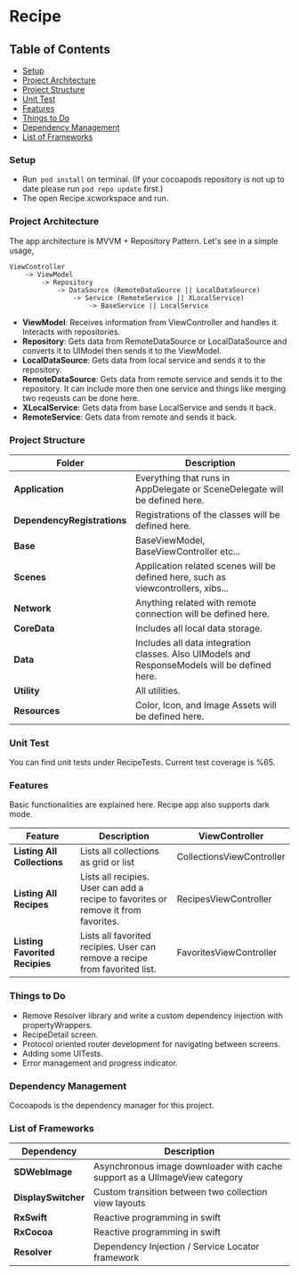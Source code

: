 Recipe
=== 

Table of Contents
-----

- [Setup](#Setup)
- [Project Architecture](#project-architecture)
- [Project Structure](#project-structure)
- [Unit Test](#unit-test)
- [Features](#features)
- [Things to Do](#things-to-do)
- [Dependency Management](#dependency-management)
- [List of Frameworks](#list-of-frameworks)


### Setup
- Run` pod install` on terminal. (If your cocoapods repository is not up to date please run `pod repo update` first.)
- The open Recipe.xcworkspace and run.


### Project Architecture

The app architecture is MVVM + Repository Pattern. Let's see in a simple usage,
    
    ViewController 
        -> ViewModel
            -> Repository 
                -> DataSource (RemoteDataSource || LocalDataSource)
                    -> Service (RemoteService || XLocalService)
                        -> BaseService || LocalService
                        
- **ViewModel**: Receives information from ViewController and handles it. Interacts with repositories.
- **Repository**: Gets  data from RemoteDataSource or LocalDataSource and converts it to UIModel then sends it to the ViewModel.
- **LocalDataSource**: Gets data from local service and sends it to the repository.
- **RemoteDataSource**: Gets data from remote service and sends it to the repository. It can include more then one service and things like merging two reqeusts can be done here.
- **XLocalService**: Gets data from base LocalService and sends it back.
- **RemoteService**: Gets data from remote and sends it back.


### Project Structure

| Folder             | Description                                          |
|-------------------------|-------------------------------------------------------|
|**Application**|  Everything that runs in AppDelegate or SceneDelegate will be defined here.|
|**DependencyRegistrations**| Registrations of the classes will be defined here.|
|**Base**| BaseViewModel, BaseViewController etc...|
|**Scenes** | Application related scenes will be defined here, such as viewcontrollers, xibs...|
|**Network**| Anything related with remote connection will be defined here.|
|**CoreData**| Includes all local data storage.|
|**Data**| Includes all data integration classes. Also UIModels and ResponseModels will be defined here.|
|**Utility**| All utilities.|
|**Resources**| Color, Icon, and Image Assets will be defined here.|


### Unit Test

You can find unit tests under RecipeTests. Current test coverage is %65.


### Features

Basic functionalities are explained here. Recipe app also supports dark mode.

| Feature             | Description                                          | ViewController |
|-------------------------|-------------------------------------------------------|---------------------|
|**Listing All Collections**| Lists all collections as grid or list| CollectionsViewController|
|**Listing All Recipes**| Lists all recipies. User can add a recipe to favorites or remove it from favorites.|RecipesViewController|
|**Listing Favorited Recipies**| Lists all favorited recipies. User can remove a recipe from favorited list.| FavoritesViewController|


### Things to Do 

- Remove Resolver library and write a custom dependency injection with propertyWrappers.
- RecipeDetail screen.
- Protocol oriented router development for navigating between screens.
- Adding some UITests.
- Error management and progress indicator.


### Dependency Management

Cocoapods is the dependency manager for this project.


### List of Frameworks
| Dependency             | Description                                          |
|-------------------------|-------------------------------------------------------|
|**SDWebImage**| Asynchronous image downloader with cache support as a UIImageView category|
|**DisplaySwitcher**| Custom transition between two collection view layouts|
|**RxSwift**| Reactive programming in swift|
|**RxCocoa**| Reactive programming in swift|
|**Resolver**| Dependency Injection / Service Locator framework|
